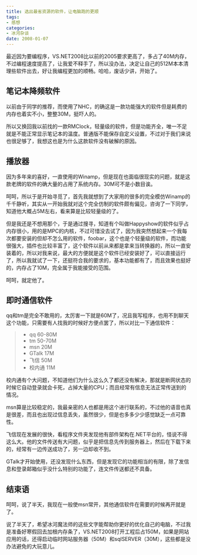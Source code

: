 ```yaml
---
title: 选出最省资源的软件，让电脑跑的更顺
tags:
- 感想
categories:
- 冰河杂谈
date: 2008-01-07
---
```


最近因为要编程序，VS.NET2008比以前的2005要求更高了，多占了40M内存，不过编程速度提高了，让我爱不释手了，所以没办法，决定让自己的512M本本清理些软件出去，好让我编程更加的顺畅。哈哈，废话少讲，开始了。

## 笔记本降频软件
以前由于同学的推荐，而使用了NHC，的确这是一款功能强大的软件但是耗费的内存也着实不小，整整30M，挺吓人的。

所以又换回我以前找的一款RMClock，轻量级的软件，但是功能齐全，唯一不足就是不能正常显示笔记本的温度。普通版不能保存自定义设置，不过对于我们来说也很足够了，我想这也是为什么这款软件没有破解的原因。

## 播放器
因为多年来的喜好，一直使用的Winamp，但是现在也面临很现实的问题，就是这款老牌的软件的确大量的占用了系统内存。30M可不是小数目诶。

呵呵，所以于是开始寻觅了，首先我就想到了大家用的很多的完全模仿Winamp的千千静听，其实从一开始我就对这个完全仿制的软件颇有偏见，咨询了一下同学，知道他大概占5M左右，看来算是比较轻量级的了。

但是我还是不想用那个，于是通过搜寻，知道有个叫做Happyshow的软件似乎占内存很小，用的是MPC的内核，不过可惜没去试了，因为我突然想起来一个我每次都要安装的但却不怎么用的软件，foobar，这个也是个轻量级的软件，而功能很强大，插件也比较丰富了，这个软件以前从来都是拿来当转换器的，所以一直安装着的，所以对我来说，最大的方便就是这个软件已经安装好了，可以直接运行了，所以我就试了一下，还挺符合我的要求的，基本功能都有了，而且效果也挺好的，内存占了10M，完全属于我能接受的范围。

呵呵，就定他了。

## 即时通信软件

qq和tm是完全不敢用的，太厉害一下就是60M了，况且我写程序，也用不到聊天这个功能，只需要有人找我的时候好方便点罢了，所以对比一下通信软件：

> - qq 60-80M
> - tm 50-70M
> - msn 20M
> - GTalk 17M
> - 飞信 50M
> - 校内通 11M

校内通有个大问题，不知道他们为什么这么久了都还没有解决，那就是断网状态的时候它自动登录就会卡死，占掉大量的CPU；而且经常有信息无法正常传送到的情况。

msn算是比较稳定的，我最亲密的人也都是用这个进行联系的，不过他的语音也真是很差，而且也出现过信息丢失，虽然很少，但是也多多少少感觉缺乏一点可靠性。

飞信现在发展的很快，看程序文件夹发现他有部件架构在.NET平台的，怪说不得这么大。他的文件传送有大问题，似乎是把信息先传到服务器上，然后在下载下来的，经常有一边传送成功了，另一边却收不到。

GTalk才开始使用，还没发现什么东西，但是发现它的功能相当的有限，除了发信息和登录邮箱似乎没什么特别的功能了，连文件传送都还不具备。

## 结束语
呵呵，说了半天，我现在一般使msn常开，其他通信软件在需要的时候再开就是了。

说了半天了，希望冰河魔法师的这些文字能帮助你更好的优化自己的电脑，不过我是准备好寒假回去加根内存条了，VS.NET2008打开工程后占150M，如果是网站应用的话，还得启动临时网站服务器（50M）和sqlSERVER（30M），这些都是没办法避免的大玩意儿。

